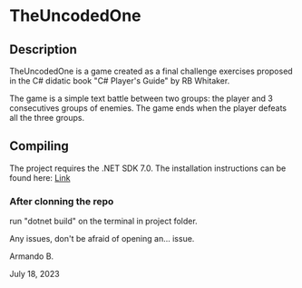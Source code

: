 # TheUncodedOne

## Description
TheUncodedOne is a game created as a final challenge exercises proposed in the
C# didatic book "C# Player's Guide" by RB Whitaker.

The game is a simple text battle between two groups: the player and 3 consecutives groups
of enemies. The game ends when the player defeats all the three groups.

## Compiling 
The project requires the .NET SDK 7.0. The installation instructions can be found here:
[Link](https://learn.microsoft.com/en-us/dotnet/core/install/)

### After clonning the repo

run "dotnet build" on the terminal in project folder.

Any issues, don't be afraid of opening an... issue.

Armando B.

July 18, 2023

